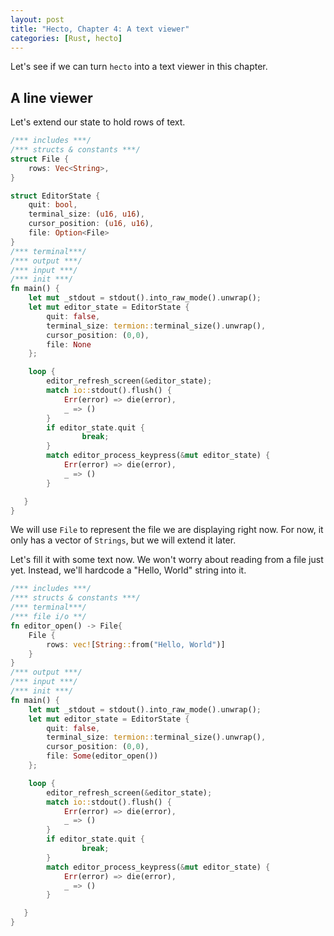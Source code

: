 ```yaml
---
layout: post
title: "Hecto, Chapter 4: A text viewer"
categories: [Rust, hecto]
---
```

Let's see if we can turn `hecto` into a text viewer in this chapter.

## A line viewer
Let's extend our state to hold rows of text.

```rust
/*** includes ***/
/*** structs & constants ***/
struct File {
    rows: Vec<String>,
}

struct EditorState {
    quit: bool,
    terminal_size: (u16, u16),
    cursor_position: (u16, u16),
    file: Option<File>
}
/*** terminal***/
/*** output ***/
/*** input ***/
/*** init ***/
fn main() {
    let mut _stdout = stdout().into_raw_mode().unwrap();
    let mut editor_state = EditorState {
        quit: false,
        terminal_size: termion::terminal_size().unwrap(),
        cursor_position: (0,0),
        file: None
    };

    loop {
        editor_refresh_screen(&editor_state);
        match io::stdout().flush() {
            Err(error) => die(error),
            _ => ()
        }
        if editor_state.quit {
                break;
        }
        match editor_process_keypress(&mut editor_state) {
            Err(error) => die(error),
            _ => ()
        }

   }
}
```

We will use `File` to represent the file we are displaying right now. For now, it only has a vector of `Strings`, but we will extend it later.

Let's fill it with some text now. We won't worry about reading from a file just yet. Instead, we'll hardcode a "Hello, World" string into it.

```rust
/*** includes ***/
/*** structs & constants ***/
/*** terminal***/
/*** file i/o **/
fn editor_open() -> File{
    File {
        rows: vec![String::from("Hello, World")]
    }
}
/*** output ***/
/*** input ***/
/*** init ***/
fn main() {
    let mut _stdout = stdout().into_raw_mode().unwrap();
    let mut editor_state = EditorState {
        quit: false,
        terminal_size: termion::terminal_size().unwrap(),
        cursor_position: (0,0),
        file: Some(editor_open())
    };

    loop {
        editor_refresh_screen(&editor_state);
        match io::stdout().flush() {
            Err(error) => die(error),
            _ => ()
        }
        if editor_state.quit {
                break;
        }
        match editor_process_keypress(&mut editor_state) {
            Err(error) => die(error),
            _ => ()
        }

   }
}
```